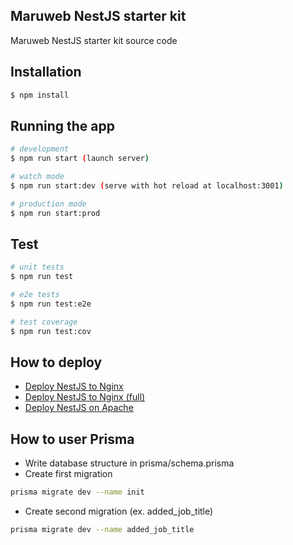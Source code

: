 ## Maruweb NestJS starter kit

Maruweb NestJS starter kit source code
## Installation

```bash
$ npm install
```

## Running the app

```bash
# development
$ npm run start (launch server)

# watch mode
$ npm run start:dev (serve with hot reload at localhost:3001)

# production mode
$ npm run start:prod
```

## Test

```bash
# unit tests
$ npm run test

# e2e tests
$ npm run test:e2e

# test coverage
$ npm run test:cov
```

## How to deploy
- [Deploy NestJS to Nginx](deploy-nestjs-to-nginx.md)
- [Deploy NestJS to Nginx (full)](deploy-nestjs-to-nginx-full.md)
- [Deploy NestJS on Apache](deploy-nestjs-to-apache.md)

## How to user Prisma
- Write database structure in prisma/schema.prisma
- Create first migration 
```bash
prisma migrate dev --name init
```
- Create second migration (ex. added_job_title)
```bash
prisma migrate dev --name added_job_title
```